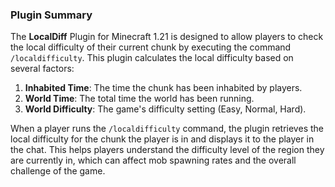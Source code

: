 ### Plugin Summary

The **LocalDiff** Plugin for Minecraft 1.21 is designed to allow players to check the local difficulty of their current chunk by executing the command `/localdifficulty`. This plugin calculates the local difficulty based on several factors:

1. **Inhabited Time**: The time the chunk has been inhabited by players.
2. **World Time**: The total time the world has been running.
3. **World Difficulty**: The game's difficulty setting (Easy, Normal, Hard).

When a player runs the `/localdifficulty` command, the plugin retrieves the local difficulty for the chunk the player is in and displays it to the player in the chat. This helps players understand the difficulty level of the region they are currently in, which can affect mob spawning rates and the overall challenge of the game.
